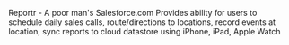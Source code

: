 Reportr - A poor man's Salesforce.com
Provides ability for users to schedule daily sales calls, route/directions to locations, record events at location, sync reports to cloud datastore using iPhone, iPad, Apple Watch

